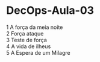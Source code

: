 # DecOps-Aula-03<br>
1 A força da meia noite<br>
2 Força ataque<br>
3 Teste de força<br>
4 A vida de ilheus<br>
5 A Espera de um Milagre
